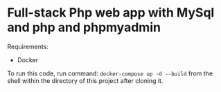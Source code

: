 # Full-stack Php web app with MySql and php and phpmyadmin

Requirements: 
* Docker 

To run this code, run command: `docker-compose up -d --build` from the shell within the directory of this project after cloning it. 

